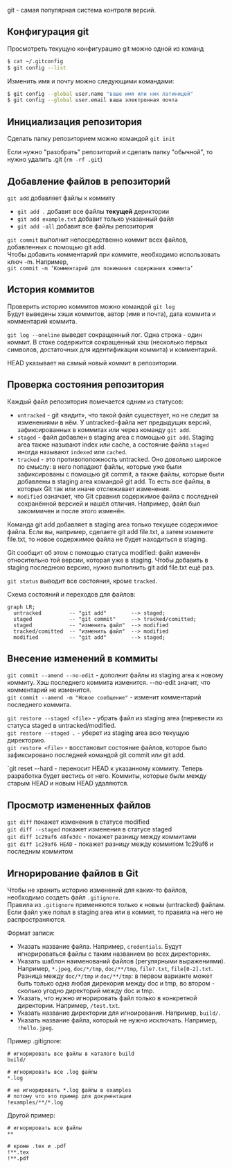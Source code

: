 git - самая популярная система контроля версий.

## Конфигурация git

Просмотреть текущую конфигурацию git можно одной из команд
```bash
$ cat ~/.gitconfig
$ git config --list 
```
Изменить имя и почту можно следующими командами:
```bash
$ git config --global user.name "ваше имя или ник латиницей" 
$ git config --global user.email ваша электронная почта 
```

## Инициализация репозитория

Сделать папку репозиторием можно командой `git init`

Если нужно "разобрать" репозиторий и сделать папку "обычной", то нужно удалить .git (`rm -rf .git`)

## Добавление файлов в репозиторий

`git add` добавляет файлы к коммиту  
- `git add .` добавит все файлы **текущей** дериктории
- `git add example.txt` добавит только указанный файл
- `git add -all` добавит все файлы репозитория

`git commit` выполнит непосредственно коммит всех файлов, добавленных с помощью git add.  
Чтобы добавить комментарий при коммите, необходимо использовать ключ -m. Например,  
`git commit -m ‘Комментарий для понимания содержания коммита’`

## История коммитов

Проверить историю коммитов можно командой `git log`  
Будут выведены хэши коммитов, автор (имя и почта), дата коммита и комментарий коммита.

`git log --oneline` выведет сокращенный лог. Одна строка - один коммит. В стоке содержится сокращенный хэш (несколько первых символов, достаточных для идентификации коммита) и комментарий.

HEAD указывает на самый новый коммит в репозитории.

## Проверка состояния репозитория 

Каждый файл репозитория помечается одним из статусов:
- `untracked` - git «видит», что такой файл существует, но не следит за изменениями в нём. У untracked-файла нет предыдущих версий, зафиксированных в коммитах или через команду `git add`.
- `staged` - файл добавлен в staging area с помощью `git add`. Staging area также называют index или cache, а состояние файла `staged` иногда называют `indexed` или `cached`.
- `tracked` - это противоположность untracked. Оно довольно широкое по смыслу: в него попадают файлы, которые уже были зафиксированы с помощью git commit, а также файлы, которые были добавлены в staging area командой git add. То есть все файлы, в которых Git так или иначе отслеживает изменения.
- `modified` означает, что Git сравнил содержимое файла с последней сохранённой версией и нашёл отличия. Например, файл был закоммичен и после этого изменён.

Команда git add добавляет в staging area только текущее содержимое файла. Если вы, например, сделаете git add file.txt, а затем измените file.txt, то новое содержимое файла не будет находиться в staging.

Git сообщит об этом с помощью статуса modified: файл изменён относительно той версии, которая уже в staging. Чтобы добавить в staging последнюю версию, нужно выполнить git add file.txt ещё раз.

`git status` выводит все состояния, кроме `tracked`.

Схема состояний и переходов для файлов:

```mermaid
graph LR;
  untracked 		-- "git add" 		--> staged;
  staged    		-- "git commit"     --> tracked/comitted;
  staged			-- "изменить файл"	--> modified
  tracked/comitted 	-- "изменить файл"	--> modified
  modified			-- "git add"		--> staged;
``` 

## Внесение изменений в коммиты

`git commit --amend --no-edit` - дополнит файлы из staging area к новому коммиту. Хэш последнего коммита изменится. --no-edit значит, что комментарий не изменится.  
`git commit --amend -m "Новое сообщение"` - изменит комментарий последнего коммита.

`git restore --staged <file>` - убрать файл из staging area (перевести из статуса staged в untracked/modified.  
`git restore --staged .` - уберет из staging area всю текущую директорию.  
`git restore <file>` - восстановит состояние файлов, которое было зафиксировано последней командой git commit или git add.

`git reset --hard <commit hash> - переносит HEAD к указанному коммиту. Теперь разработка будет вестись от него. Коммиты, которые были между старым HEAD и новым HEAD удаляются.

## Просмотр измененных файлов

`git diff` покажет изменения в статусе modified  
`git diff --staged` покажет изменения в статусе staged  
`git diff 1c29af6 48fe3dc` - покажет разницу между коммитами  
`git diff 1c29af6 HEAD` - покажет разницу между коммитом 1c29af6 и последним коммитом

## Игнорирование файлов в Git

Чтобы не хранить историю изменений для каких-то файлов, необходимо создеть файл `.gitignore`.  
Правила из `.gitignore` применяются только к новым (untracked) файлам. Если файл уже попал в staging area или в коммит, то правила на него не распространяются.

Формат записи:
- Указать название файла. Например, `credentials`. Будут игнорироваться файлы с таким названием во всех директориях.
- Указать шаблон наименований файлов (регулярными выражениями). Например, `*.jpeg`, `doc/*/tmp`, `doc/**/tmp`, `file?.txt`, `file[0-2].txt`. Разница между `doc/*/tmp` и `doc/**/tmp`: в первом варианте может быть только одна любая дирекория между doc и tmp, во втором - сколько угодно директорий между doc и tmp.
- Указать, что нужно игнорировать файл только в конкретной директории. Например, `/test.txt`.
- Указать название директории для игноирования. Например, `build/`.
- Указать название файла, который не нужно исключать. Например, `!hello.jpeg`.

Пример .gitignore:
```
# игнорировать все файлы в каталоге build
build/

# игнорировать все .log файлы
*.log

# не игнорировать *.log файлы в examples
# потому что это пример для документации
!examples/**/*.log
```
Другой пример:
```
# игнорировать все файлы
**

# кроме .tex и .pdf
!**.tex
!**.pdf 
```

